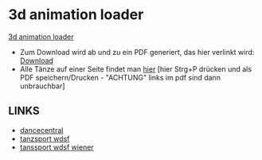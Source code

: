 
# 3d animation loader

[3d animation loader](CCC.md)

- Zum Download wird ab und zu ein PDF generiert, das hier verlinkt wird: [Download](assets/Dance.pdf)  
- Alle Tänze auf einer Seite findet man [hier](print_page) [hier Strg+P drücken und als PDF speichern/Drucken - "ACHTUNG" links im pdf sind dann unbrauchbar]

## LINKS

- [dancecentral](https://www.dancecentral.info/ballroom/international-style)
- [tanzsport wdsf](https://www.tanzsport.de/de/sportwelt/standard-und-latein/wdsf-figurenkatalog?file=files/tanzsport/downloads/sportwelt/sportbetrieb/wdsf-figurenkatalog.pdf)
- [tanssport wdsf wiener](https://www.tanzsport.de/de/sportwelt/standard-und-latein/wdsf-figurenkatalog?file=files/tanzsport/downloads/sportwelt/sportbetrieb/wdsf-figurenkatalog-ww.pdf)
